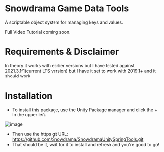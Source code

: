 # Snowdrama Game Data Tools

A scriptable object system for managing keys and values. 

Full Video Tutorial coming soon.

# Requirements & Disclaimer
In theory it works with earlier versions but I have tested against 2021.3.1f1(current LTS version) but I have it set to work with 2019.1+ and it should work

# Installation
* To install this package, use the Unity Package manager and click the + in the upper left.

![image](https://user-images.githubusercontent.com/1271916/139389113-88e7b032-0f93-42b2-ad80-10700baca435.png)
* Then use the https git URL: https://github.com/Snowdrama/SnowdramaUnitySpringTools.git
* That should be it, wait for it to install and refresh and you're good to go!
